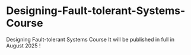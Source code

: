 # Designing-Fault-tolerant-Systems-Course
Designing Fault-tolerant Systems Course
It will be published in full in August 2025 !

